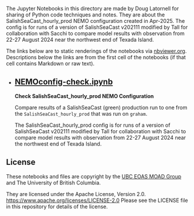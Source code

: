 The Jupyter Notebooks in this directory are made by
Doug Latornell for sharing of Python code techniques and notes.
They are about the SalishSeaCast_hourly_prod NEMO configuration created in Apr-2025.
The config is for runs of a version of SalishSeaCast v202111 modified by Tall
for collaboration with Sacchi to compare model results with observation from 22-27
August 2024 near the northwest end of Texada Island.

The links below are to static renderings of the notebooks via
[nbviewer.org](https://nbviewer.org/).
Descriptions below the links are from the first cell of the notebooks
(if that cell contains Markdown or raw text).

* ## [NEMOconfig-check.ipynb](https://nbviewer.org/github/SalishSeaCast/analysis-doug/blob/main/notebooks/SalishSeaCast_hourly_prod/NEMOconfig-check.ipynb)  
    
    **Check SalishSeaCast_hourly_prod NEMO Configuration**
    
    Compare results of a SalishSeaCast (green) production run to one from the `SalishSeaCast_hourly_prod`
    that was run on `graham`.
    
    The SalishSeaCast_hourly_prod config is for runs of a version of SalishSeaCast v202111 modified by Tall
    for collaboration with Sacchi to compare model results with observation from 22-27 August 2024 near the
    northwest end of Texada Island.



## License

These notebooks and files are copyright by the
[UBC EOAS MOAD Group](https://github.com/UBC-MOAD/docs/blob/main/CONTRIBUTORS.rst)
and The University of British Columbia.

They are licensed under the Apache License, Version 2.0.
https://www.apache.org/licenses/LICENSE-2.0
Please see the LICENSE file in this repository for details of the license.
